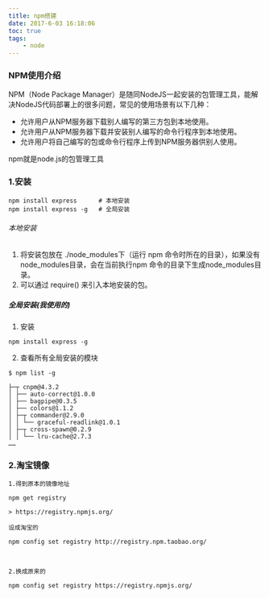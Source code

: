 ```yaml
---
title: npm搭建
date: 2017-6-03 16:18:06
toc: true
tags:
    - node
---
```

### NPM使用介绍
NPM（Node Package Manager）是随同NodeJS一起安装的包管理工具，能解决NodeJS代码部署上的很多问题，常见的使用场景有以下几种：
- 允许用户从NPM服务器下载别人编写的第三方包到本地使用。
- 允许用户从NPM服务器下载并安装别人编写的命令行程序到本地使用。
- 允许用户将自己编写的包或命令行程序上传到NPM服务器供别人使用。

npm就是node.js的包管理工具
<!--more-->
### 1.安装
```
npm install express      # 本地安装
npm install express -g   # 全局安装

```
###### 本地安装
1. 将安装包放在 ./node_modules下（运行 npm 命令时所在的目录），如果没有node_modules目录，会在当前执行npm 命令的目录下生成node_modules目录。
2. 可以通过 require() 来引入本地安装的包。

##### 全局安装(我使用的)
1. 安装
```
npm install express -g
```
2. 查看所有全局安装的模块
```
$ npm list -g

├─┬ cnpm@4.3.2
│ ├── auto-correct@1.0.0
│ ├── bagpipe@0.3.5
│ ├── colors@1.1.2
│ ├─┬ commander@2.9.0
│ │ └── graceful-readlink@1.0.1
│ ├─┬ cross-spawn@0.2.9
│ │ └── lru-cache@2.7.3
……
```
### 2.淘宝镜像
```
1.得到原本的镜像地址

npm get registry 

> https://registry.npmjs.org/

设成淘宝的

npm config set registry http://registry.npm.taobao.org/

 

2.换成原来的

npm config set registry https://registry.npmjs.org/


```

